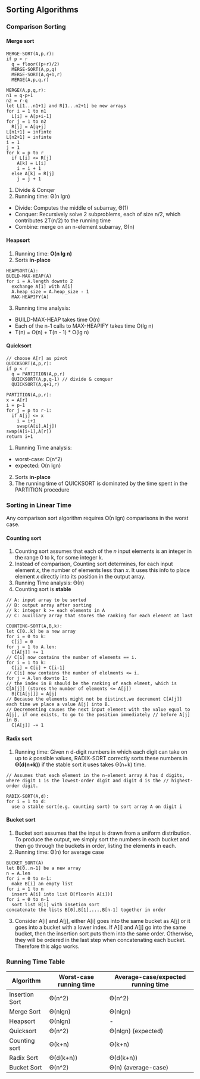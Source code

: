 ## Sorting Algorithms
### Comparison Sorting
#### Merge sort
```
MERGE-SORT(A,p,r):
if p < r
  q = floor((p+r)/2)
  MERGE-SORT(A,p,q)
  MERGE-SORT(A,q+1,r)
  MERGE(A,p,q,r)

MERGE(A,p,q,r):
n1 = q-p+1
n2 = r-q
let L[1...n1+1] and R[1...n2+1] be new arrays
for i = 1 to n1
  L[i] = A[p+i-1]
for j = 1 to n2
  R[j] = A[q+j]
L[n1+1] = infinte
L[n2+1] = infinte
i = 1
j = 1
for k = p to r
  if L[i] <= R[j]
    A[k] = L[i]
    i = i + 1
  else A[k] = R[j]
    j = j + 1
```
1. Divide & Conqer
2. Running time: Θ(n lgn)
  - Divide: Computes the middle of subarray, Θ(1)
  - Conquer: Recursively solve 2 subproblems, each of size n/2, which contributes 2T(n/2) to the running time
  - Combine: merge on an n-element subarray, Θ(n)
  
#### Heapsort
1. Running time: **O(n lg n)**
2. Sorts **in-place**
```
HEAPSORT(A):
BUILD-MAX-HEAP(A)
for i = A.length downto 2
  exchange A[1] with A[i]
  A.heap_size = A.heap_size - 1
  MAX-HEAPIFY(A)
```
3. Running time analysis:
  - BUILD-MAX-HEAP takes time O(n)
  - Each of the n-1 calls to MAX-HEAPIFY takes time O(lg n)
  - T(n) = O(n) + T(n - 1) * O(lg n)

#### Quicksort
```
// choose A[r] as pivot
QUICKSORT(A,p,r):
if p < r
  q = PARTITION(A,p,r)
  QUICKSORT(A,p,q-1) // divide & conquer
  QUICKSORT(A,q+1,r)

PARTITION(A,p,r):
x = A[r]
i = p-1
for j = p to r-1:
  if A[j] <= x
    i = i+1
    swap(A[i],A[j])
swap(A[i+1],A[r])
return i+1
```
1. Running Time analysis:
  - worst-case: O(n^2)
  - expected: O(n lgn)
2. Sorts **in-place**
3. The running time of QUICKSORT is dominated by the time spent in the PARTITION procedure

### Sorting in Linear Time
Any comparison sort algorithm requires Ω(n lgn) comparisons in the worst case.
#### Counting sort
1. Counting sort assumes that each of the *n* input elements is an integer in the range 0 to k, for some integer k.
2. Instead of comparison, Counting sort determines, for each input element *x*, the number of elements less than *x*. It uses this info to place element *x* directly into its position in the output array.
3. Running Time analysis: Θ(n)
4. Counting sort is **stable**

```
// A: input array to be sorted
// B: output array after sorting
// k: integer k >= each elements in A
// C: auxiliary array that stores the ranking for each element at last

COUNTING-SORT(A,B,k):
let C[0..k] be a new array
for i = 0 to k:
  C[i] = 0
for j = 1 to A.len:
  C[A[j]] += 1
// C[i] now contains the number of elements == i.
for i = 1 to k:
  C[i] = C[i] + C[i-1]
// C[i] now contains the number of elelments <= i.
for j = A.len downto 1:
// the index in B should be the ranking of each elment, which is C[A[j]] (stores the number of elements <= A[j])
  B[C[A[j]]] = A[j] 
// Because the elements might not be distinct,we decrement C[A[j]] each time we place a value A[j] into B.
// Decrementing causes the next input element with the value equal to A[j], if one exists, to go to the position immediately // before A[j] in B.
  C[A[j]] -= 1
```
#### Radix sort
1. Running time: Given n d-digit numbers in which each digit can take on up to *k* possible values, RADIX-SORT correctly sorts these numbers in **Θ(d(n+k))** if the stable sort it uses takes Θ(n+k) time.
```
// Assumes that each element in the n-element array A has d digits, where digit 1 is the lowest-order digit and digit d is the // highest-order digit.

RADIX-SORT(A,d):
for i = 1 to d:
  use a stable sort(e.g. counting sort) to sort array A on digit i
```
#### Bucket sort
1. Bucket sort assumes that the input is drawn from a uniform distribution. To produce the output, we simply sort the numbers in each bucket and then go through the buckets in order, listing the elements in each.
2. Running time: Θ(n) for average case
```
BUCKET_SORT(A)
let B[0..n-1] be a new array
n = A.len
for i = 0 to n-1:
  make B[i] an empty list
for i = 1 to n
  insert A[i] into list B[floor(n A[i])]
for i = 0 to n-1
  sort list B[i] with insetion sort
concatenate the lists B[0],B[1],...,B[n-1] together in order
```
3. Consider A[i] and A[j], either A[i] goes into the same bucket as A[j] or it goes into a bucket with a lower index. If A[i] and A[j] go into the same bucket, then the insertion sort puts them into the same order. Otherwise, they will be ordered in the last step when concatenating each bucket. Therefore this algo works.


### Running Time Table
Algorithm | Worst-case running time | Average-case/expected running time
------------ | ------------- | ------------
Insertion Sort | Θ(n^2) | Θ(n^2)
Merge Sort | Θ(nlgn) | Θ(nlgn)
Heapsort | Θ(nlgn) | -
Quicksort | Θ(n^2) | Θ(nlgn) (expected)
Counting sort | Θ(k+n) | Θ(k+n)
Radix Sort | Θ(d(k+n)) | Θ(d(k+n))
Bucket Sort | Θ(n^2) | Θ(n) (average-case)
